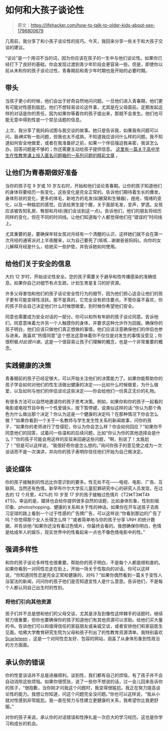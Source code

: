 # 如何和大孩子谈论性

> 原文：<https://lifehacker.com/how-to-talk-to-older-kids-about-sex-1796800679>

几周前，我分享了和小孩子谈论性的技巧。今天，我回来分享一些关于和大孩子交谈的建议。



“谈论”是一个用词不当的词，因为你应该在孩子的一生中与他们谈论性。如果你已经打下了良好的基础，你会发现过渡到青少年阶段会更容易一些。但是，即使你以前从未和你的孩子谈论过性，青春期前和青少年时期也是开始的必要时期。

## 带头

当孩子更小的时候，他们会出于好奇自然地问问题。一旦他们进入青春期，他们更有可能对性感到尴尬。他们不想轻易谈论这件事，尤其是在父母面前。定期发起这样的对话是你的责任，因为如果你等着你的孩子提出来，那就不会发生。他们也可能无意中得到性是一个禁忌话题的信息。

上次，我分享了我妈妈试图与我交谈的故事。她只是告诉我，如果我有问题可以问。我*确实*有一些问题，但我也太不成熟，不知道我应该问什么样的问题。我不知道如何安全地做爱，或者在我准备好之前，如果一个伴侣强迫我亲密，我该怎么办。回答问题是不够的；你还需要主动给孩子提供信息。 [这里有一篇关于高中学生在性教育课上投入匿名问题箱的一系列问题的精彩文章](http://blog.ed.ted.com/2016/03/14/what-teens-really-want-to-know-about-sex/) 。

## 让他们为青春期做好准备

当你的孩子在 9 岁或 10 岁左右时，开始和他们谈论青春期。让你的孩子知道他们的身体将要经历一些变化，这些变化是完全正常的。告诉他们期待着生长的爆发，身体形状的变化，更多的体毛，新地方的毛发(如腋窝和生殖器)，痤疮，情绪的变化，以及一种尴尬的感觉。应该给男生提个醒，关于面部毛发，变声，梦遗。女孩应该被告知乳房、臀部和月经(我们会谈到这一点)。告诉他们，他们的朋友将经历同样的变化，但在不同的时间线。让他们知道每个人都觉得他们在“错误的”时间线上。

尤其重要的是，要确保年轻女孩对月经有一个清醒的认识，这样她们就不会在第一次月经的通宵派对上半夜醒来，以为自己要死了(咳咳…谢谢爸爸妈妈)。向你的女儿解释月经是什么，给她买一些护垫，并告诉她如何使用。

## 给他们关于安全的信息

大约 12 岁时，开始谈论性安全。您的孩子需要关于避孕和性传播感染的准确信息。如果你自己对细节有点生疏，计划生育是复习的好资源。

许多父母害怕和他们的孩子谈论安全性行为的细节，因为他们担心这会让他们的孩子更有可能变得性活跃。那不是真的，它完全没有抓住要点。不管你喜不喜欢，你的孩子将会自己决定他们什么时候想做爱。到时候你希望他们安全。

同意也需要成为安全对话的一部分。你可以和所有年龄的孩子谈论同意。告诉他们，同意意味着允许另一个人触摸你的身体，并要求这种允许作为回报。确保你的孩子明白，他们应该只做他们真正想做的事情，他们应该注意确保他们的伴侣也参与进来。我喜欢“热情同意”这个想法这意味着你不仅仅是对发生的事情没意见；你很积极*对此很兴奋*。这是一个很容易让孩子们理解的概念，也是一个非常重要的概念。

## 实践健康的决策

青春期前的孩子已经足够大，可以开始关注他们的决策能力了。如果你能帮助你的孩子学会如何对他们的性生活做出健康的决定——比如什么时候做爱，为什么做爱，以及如何与他们的伴侣谈论这些决定——你会给他们一份真正无价的礼物。

有很多方法可以自然地邀请你的孩子思考决策。例如，如果你和你的孩子一起看的电影或电视节目中有一个性爱镜头，按下暂停键，说类似这样的话:“你认为那个角色为什么做出那个决定？你认为这是一个健康的决定吗？在那种情况下你会怎么做？”如果你看到一个关于一名教师与学生发生性关系的新闻故事，问你的孩子，“如果你的老师进行了性侵犯，你认为你会怎么样？你会如何回应？”如果你不同意他们的回答，试着问一些温和的后续问题，比如“你认为你的其他选择会是什么？”你的孩子可能会用这样的反驳来回避这些问题，“啊，别说了！太尴尬了！”但是可以这样说，“我很好奇你是怎么想的。”询问你孩子的意见使之成为一次谈话而不是一次演讲，并向你的孩子表明你信任他们开始为自己做决定。

## 谈论媒体

你的孩子接触到的性远比你意识到的要多。性无处不在——电视、电影、广告、互联网，当然还有色情。新罕布什尔大学反儿童犯罪研究中心的研究人员发现，在过去的 12 个月里，42%的 10 岁至 17 岁的孩子接触过色情片《T2》《T3》《T4》《T5》。幸运的是，媒体也会给你提供很多自然的话题，比如身体形象、性别刻板印象、photoshopping、健康的关系和关于性的神话。如果你在开车送孩子去练习足球的路上看到一个过于性感的广告牌广告，可以这样说:“你看到那边的广告了吗？你觉得那个女人长得怎么样？”或者简单地与你的孩子分享 UNH 的统计数据，并告诉他:“如果你还没有看过色情片，你最终会看的。我想确保你明白，色情是给成年人的娱乐，现实世界中的性看起来一点也不像色情电影中的性。”

## 强调多样性

和你的孩子谈论多样性也很重要。帮助你的孩子明白，不是每个人都是顺和直的。如果你看到一对同性恋走在街上，开始一场关于性取向的对话。你可以这样说，“你知道同性恋是完全正常和健康的，对吗？”如果你偶然看到一篇关于变性人浴室法的新闻，问问你的孩子他们是否知道变性人是什么意思。告诉他们，不是每个人都认同自己出生时的性别。

### 将他们引向其他资源

孩子们并不总是想和他们的父母交谈，尤其是涉及到像性这样棘手的话题时。继续努力很重要，但你也要确保你的孩子知道他们有其他资源可以求助。给他们买大量的书。告诉他们可以和值得信任的家庭朋友或亲戚交谈，或者安排他们和家庭医生见面。哈佛大学教育研究生院为父母和孩子列出了的性教育资源清单。我特别喜欢 [Scarleteen](http://www.scarleteen.com/) ，这是一个对同性恋友好、包容的网站，涵盖了从身体形象到性政治的方方面面。

## 承认你的错误

你的性爱谈话并不总是进展顺利。谈到性，我们都有自己的烦恼，有了孩子并不会自动消除这些烦恼。如果你很慌张，说了一些你不想说的话，过一会儿回来告诉你的孩子，“很抱歉，当你刚才问我这个问题时，我变得很尴尬。我正在努力提高谈论性的能力。我想让你知道，问这个问题完全没问题。”你也可以这样说，“我从小就对性感到非常尴尬。我一直在努力与性建立更健康的关系，我希望你比我更舒服。”

对你的孩子来说，承认你的对话错误和性挣扎是一次巨大的学习经历。这也是你学习和成长的机会。